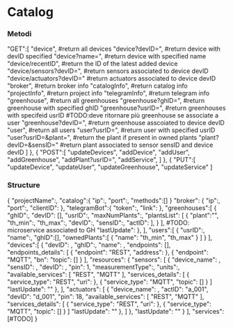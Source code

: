 # Catalog

### Metodi
"GET":[
                "device",   #return all devices
                "device?devID=",    #return device with devID specified
                "device?name=", #return device with specified name
                "device/recentID",  #return the ID of the latest added device
                "device/sensors?devID=",    #return sensors associated to device devID
                "device/actuators?devID="   #return actuators associated to device devID
                "broker",   #return broker info
                "catalogInfo",  #return catalog info
                "projectInfo",  #return project info
                "telegramInfo", #return telegram info
                "greenhouse",   #return all greenhouses
                "greenhouse?ghID=", #return greenhouse with specified ghID
                "greenhouse?usrID=",    #return greenhouses with specifeid usrID #TODO:deve ritornare più greenhouse se associate a user
                "greenhouse?devID=",    #return greenhouse asscoiated to device devID
                "user", #return all users
                "user?usrID=", #return user with specified usrID
                "user?usrID=&plant=",   #return the plant if present in owned plants
                "plant?devID=&sensID="  #return plant associated to sensor sensID and device devID
            ]
        },
        {
            "POST":[
                "updateDevices",
                "addDevice",
                "addUser",
                "addGreenhouse",
                "addPlant?usrID=",
                "addService",
            ]
        },
        {
            "PUT":[
                "updateDevice",
                "updateUser",
                "updateGreenhouse",
                "updateService"
            ]

### Structure
{
    "projectName":,
    "catalog":{
        "ip":,
        "port":,
        "methods":[]
    }
    "broker": {
        "ip":,
        "port":,
        "clientID":
    },
    "telegramBot":{
        "token":,
        "link":
    },
    "greenhouses":[
        {
            "ghID":,
            "devID": [],
            "usrID":,
            "maxNumPlants":,
            "plantsList": [
                {
                    "plant":"",
                    "th_min":,
                    "th_max":,
                    "devID":, 
                    "sensID":,
                    "actID":
                ],
                }
            ],
            #TODO: microservice associated to GH
            "lastUpdate":
        },
    ],
    "users":[
        {
            "usrID":,
            "name":,
            "ghID":[],
            "ownedPlants":[
                {
                    "name":
                    "th_min",
                    "th_max"
                }
            ]
        }
    ],
    "devices":[
        {
            "devID": ,
            "ghID":,
            "name": ,
            "endpoints": [],
            "endpoints_details": [
                {
                    "endpoint": "REST",
                    "address":
                },
                {
                    "endpoint": "MQTT",
                    "bn":
                    "topic": []
                }
            ],
            "resources": {
                "sensors": [
                    {
                        "device_name": ,
                        "sensID": ,
                        "devID": ,
                        "pin": 1,
                        "measurementType":,
                        "units":,
                        "available_services": [
                            "REST",
                            "MQTT"
                        ],
                        "services_details": [
                            {
                                "service_type": "REST",
                                "uri":
                            },
                            {
                                "service_type": "MQTT",
                                "topic": []
                            }
                        ]
                        "lastUpdate": ""
                    },
                ],
                "actuators": [
                    {
                        "device_name": ,
                        "actID": "a_001",
                        "devID": "d_001",
                        "pin": 18,
                        "available_services": [
                            "REST",
                            "MQTT"
                        ],
                        "services_details": [
                            {
                                "service_type": "REST",
                                "uri":
                            },
                            {
                                "service_type": "MQTT",
                                "topic": []
                            }
                        ]
                        "lastUpdate": ""
                    },
                ]
            },
            "lastUpdate": ""
        }
    ],
    "services":[#TODO]
}
